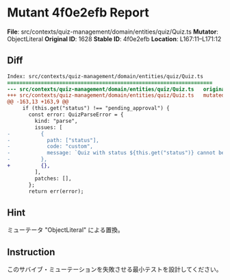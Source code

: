 # Mutant 4f0e2efb Report

**File**: src/contexts/quiz-management/domain/entities/quiz/Quiz.ts
**Mutator**: ObjectLiteral
**Original ID**: 1628
**Stable ID**: 4f0e2efb
**Location**: L167:11–L171:12

## Diff

```diff
Index: src/contexts/quiz-management/domain/entities/quiz/Quiz.ts
===================================================================
--- src/contexts/quiz-management/domain/entities/quiz/Quiz.ts	original
+++ src/contexts/quiz-management/domain/entities/quiz/Quiz.ts	mutated #1628
@@ -163,13 +163,9 @@
     if (this.get("status") !== "pending_approval") {
       const error: QuizParseError = {
         kind: "parse",
         issues: [
-          {
-            path: ["status"],
-            code: "custom",
-            message: `Quiz with status ${this.get("status")} cannot be rejected`,
-          },
+          {},
         ],
         patches: [],
       };
       return err(error);
```

## Hint

ミューテータ "ObjectLiteral" による置換。

## Instruction

このサバイブ・ミューテーションを失敗させる最小テストを設計してください。
